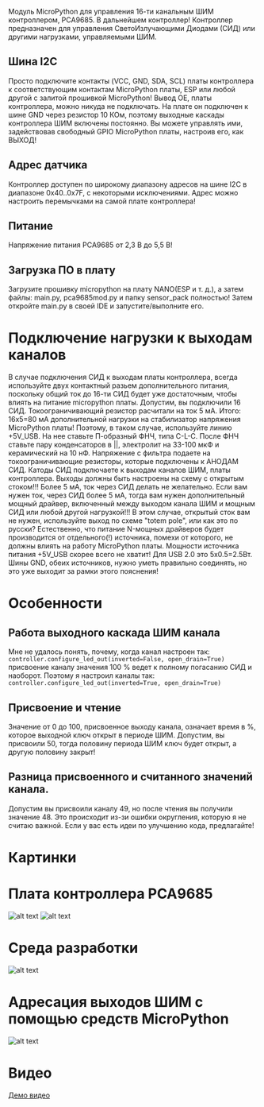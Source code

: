Модуль MicroPython для управления 16-ти канальным ШИМ контроллером, PCA9685. В дальнейшем контроллер!
Контроллер предназначен для управления СветоИзлучающими Диодами (СИД) или другими нагрузками, управляемыми ШИМ.

## Шина I2C
Просто подключите контакты (VCC, GND, SDA, SCL) платы контроллера к соответствующим контактам MicroPython платы, 
ESP или любой другой с залитой прошивкой MicroPython! Вывод OE, платы контроллера, можно никуда не подключать. 
На плате он подключен к шине GND через резистор 10 КОм, поэтому выходные каскады контроллера ШИМ включены постоянно.
Вы можете управлять ими, задействовав свободный GPIO MicroPython платы, настроив его, как ВЫХОД!

## Адрес датчика
Контроллер доступен по широкому диапазону адресов на шине I2C в диапазоне 0x40..0x7F, с некоторыми исключениями.
Адрес можно настроить перемычками на самой плате контроллера! 

## Питание
Напряжение питания PCA9685 от 2,3 В до 5,5 В!

## Загрузка ПО в плату
Загрузите прошивку micropython на плату NANO(ESP и т. д.), а затем файлы: main.py, pca9685mod.py и папку sensor_pack полностью!
Затем откройте main.py в своей IDE и запустите/выполните его.

# Подключение нагрузки к выходам каналов
В случае подключения СИД к выходам платы контроллера, всегда используйте двух контактный разьем дополнительного питания, 
поскольку общий ток до 16-ти СИД будет уже достаточным, чтобы влиять на питание micropython платы. Допустим, вы подключили 16 СИД.
Токоограничивающий резистор расчитали на ток 5 мА. Итого: 16x5=80 мА дополнительной нагрузки на стабилизатор напряжения MicroPython платы!
Поэтому, в таком случае, используйте линию +5V_USB. На нее ставьте П-образный ФНЧ, типа C-L-C. После ФНЧ ставьте пару конденсаторов в ||, 
электролит на 33-100 мкФ и керамический на 10 нФ. Напряжение с фильтра подаете на токоограничивающие резисторы, которые подключены к АНОДАМ СИД.
Катоды СИД подключаете к выходам каналов ШИМ, платы контроллера. Выходы должны быть настроены на схему с открытым стоком!!!
Более 5 мА, ток через СИД делать не желательно. Если вам нужен ток, через СИД более 5 мА, тогда вам нужен дополнительный мощный драйвер,
включенный между выходом канала ШИМ и мощным СИД или любой другой нагрузкой!!! В этом случае, открытый сток вам не нужен, используйте выход по схеме "totem pole", или как это по русски?
Естественно, что питание N-мощных драйверов будет производится от отдельного(!) источника, помехи от которого, не должны влиять на работу MicroPython платы.
Мощности источника питания +5V_USB скорее всего не хватит! Для USB 2.0 это 5х0.5=2.5Вт.
Шины GND, обеих источников, нужно уметь правильно соединять, но это уже выходит за рамки этого пояснения! 

# Особенности
## Работа выходного каскада ШИМ канала
Мне не удалось понять, почему, когда канал настроен так: 
    `controller.configure_led_out(inverted=False, open_drain=True)`
присвоение каналу значения 100 % ведет к полному погасанию СИД и наоборот.
Поэтому я настроил каналы так:
    `controller.configure_led_out(inverted=True, open_drain=True)`
## Присвоение и чтение
Значение от 0 до 100, присвоенное выходу канала, означает время в %, которое выходной ключ открыт в периоде ШИМ.
Допустим, вы присвоили 50, тогда половину периода ШИМ ключ будет открыт, а другую половину закрыт!
## Разница присвоенного и считанного значений канала.
Допустим вы присвоили каналу 49, но после чтения вы получили значение 48. Это происходит из-зи ошибки округления, 
которую я не считаю важной. Если у вас есть идеи по улучшению кода, предлагайте!

# Картинки
# Плата контроллера PCA9685
![alt text](https://github.com/octaprog7/pca9685/blob/master/pics/board.jpg)
![alt text](https://github.com/octaprog7/pca9685/blob/master/pics/board_with_usb.jpg)
# Среда разработки
![alt text](https://github.com/octaprog7/pca9685/blob/master/pics/ide_pca9685.png)
# Адресация выходов ШИМ с помощью средств MicroPython
![alt text](https://github.com/octaprog7/pca9685/blob/master/pics/channels_access.png)

# Видео
[Демо видео](https://youtu.be/RDoE17OjMUU)
